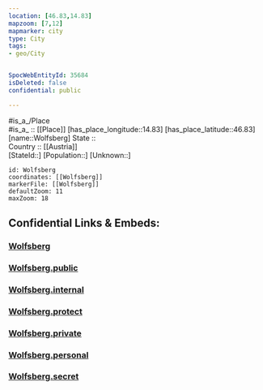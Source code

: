 ```yaml
---
location: [46.83,14.83] 
mapzoom: [7,12] 
mapmarker: city 
type: City
tags:
- geo/City


SpocWebEntityId: 35684
isDeleted: false
confidential: public

---
```

#is_a_/Place  
#is_a_ :: [[Place]] 
[has_place_longitude::14.83] 
[has_place_latitude::46.83] 
[name::Wolfsberg] 
State ::  
Country :: [[Austria]]  
[StateId::] 
[Population::] 
[Unknown::] 


```leaflet
id: Wolfsberg
coordinates: [[Wolfsberg]] 
markerFile: [[Wolfsberg]] 
defaultZoom: 11 
maxZoom: 18
```


## Confidential Links & Embeds: 

### [Wolfsberg](/_Standards/Earth/Continent/Europe/Europe~Central/Austria/Austrias_States/Kärnten/City/Wolfsberg.md) 

### [Wolfsberg.public](/_public/Earth/Continent/Europe/Europe~Central/Austria/Austrias_States/Kärnten/City/Wolfsberg.public.md) 

### [Wolfsberg.internal](/_internal/Earth/Continent/Europe/Europe~Central/Austria/Austrias_States/Kärnten/City/Wolfsberg.internal.md) 

### [Wolfsberg.protect](/_protect/Earth/Continent/Europe/Europe~Central/Austria/Austrias_States/Kärnten/City/Wolfsberg.protect.md) 

### [Wolfsberg.private](/_private/Earth/Continent/Europe/Europe~Central/Austria/Austrias_States/Kärnten/City/Wolfsberg.private.md) 

### [Wolfsberg.personal](/_personal/Earth/Continent/Europe/Europe~Central/Austria/Austrias_States/Kärnten/City/Wolfsberg.personal.md) 

### [Wolfsberg.secret](/_secret/Earth/Continent/Europe/Europe~Central/Austria/Austrias_States/Kärnten/City/Wolfsberg.secret.md)

